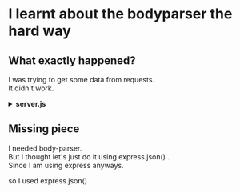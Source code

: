 # I learnt about the bodyparser the hard way

## What exactly happened?  

I was trying to get some data from requests.  
It didn't work.

<details>

 <summary> <b>server.js</b> </summary>

```javascript
const express = require("express")
const app = express()
const bcrypt = require("bcrypt")

const users = [{ name: "Demo", password: "wohoa235#21" }]
// This is just for the basic project.
//In real use case we will get from the server db sql/no sql

app.listen(8002, () => {
    console.log("Server started\n Listening on http://localhost:8002")
})

// also we will add middleware route to check if user making the request
// has the permission to post or get on this route.
app.post('/users', async (req, res) => {
    try {
        const salt = await bcrypt.genSalt()
        debugger
        console.log(req.body)
        console.log(req.body.name," : ", req.body.password)
        const hashedPassword = await bcrypt.hash(req.body.password, salt)
        const user = { name: req.body.name, password: hashedPassword };
        users.push(user);
        res.status(201).send(user);
        console.log("Newly added user: ",users[users.length-1])
    }
    catch(err){
        console.log(err.message);
        res.status(500).send()
    }
})

app.get("/", (req, res) => {
    res.send("Yeah connected");
})

app.get('/users', (req, res) => {
    res.json(users);
})

app.get("/:page", (req, res) => {
    res.send(`We are working on ${req.params.page}`)
})
```

</details>

## Missing piece

I needed body-parser.  
But I thought let's just do it using express.json() .  
Since I am using express anyways.  

so I used express.json()
